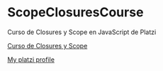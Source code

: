 # ScopeClosuresCourse

Curso de Closures y Scope en JavaScript de Platzi

<a href="https://platzi.com/cursos/javascript-closures-scope/" target="_blank">Curso de Closures y Scope</a>

<a href="https://platzi.com/p/danielbatres/" target="_blank">My platzi profile</a>
